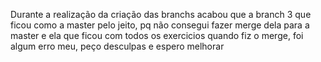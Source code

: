 Durante a realização da criação das branchs acabou que a branch 3 que ficou como a master pelo jeito, pq não consegui fazer merge dela para a master e ela que ficou com todos os exercicios quando fiz o merge, foi algum erro meu, peço desculpas e espero melhorar